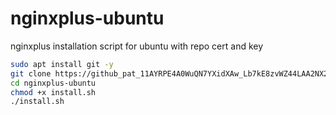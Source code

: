 # nginxplus-ubuntu
nginxplus installation script for ubuntu with repo cert and key

```bash
sudo apt install git -y
git clone https://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@github.com/michelangelodorado/nginxplus-ubuntu.git
cd nginxplus-ubuntu
chmod +x install.sh
./install.sh
```
